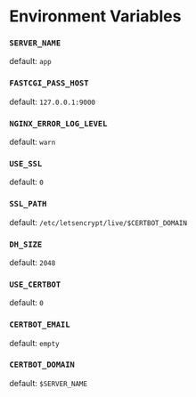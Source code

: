 # Environment Variables

### `SERVER_NAME`

default: `app`

### `FASTCGI_PASS_HOST`

default: `127.0.0.1:9000`

### `NGINX_ERROR_LOG_LEVEL`

default: `warn`

### `USE_SSL`

default: `0`

### `SSL_PATH`

default: `/etc/letsencrypt/live/$CERTBOT_DOMAIN`

### `DH_SIZE`

default: `2048`

### `USE_CERTBOT`

default: `0`

### `CERTBOT_EMAIL`

default: `empty`

### `CERTBOT_DOMAIN`

default: `$SERVER_NAME`
